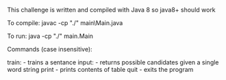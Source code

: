 This challenge is written and compiled with Java 8 so java8+ should work

To compile:
    javac -cp "./" main\Main.java

To run:
   java -cp "./" main.Main

Commands (case insensitive):

train: <phrase> - trains a sentance
input: <phrase> - returns possible candidates given a single word string
print - prints contents of table
quit - exits the program
